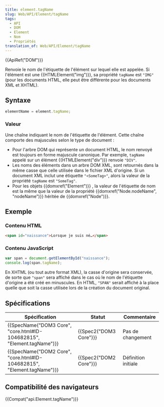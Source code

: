 ```yaml
---
title: element.tagName
slug: Web/API/Element/tagName
tags:
  - API
  - DOM
  - Element
  - Nom
  - Propriétés
translation_of: Web/API/Element/tagName
---
```

{{ApiRef("DOM")}}

Renvoie le nom de l'étiquette de l'élément sur lequel elle est appelée. Si l'élément est une {{HTMLElement("img")}}, sa propriété `tagName` est `"IMG"` (pour les documents HTML, elle peut être différente pour les documents XML et XHTML).

## Syntaxe

```js
elementName = element.tagName;
```

### Valeur

Une chaîne indiquant le nom de l'étiquette de l'élément. Cette chaîne comporte des majuscules selon le type de document :

- Pour l'arbre DOM qui représente un document HTML, le nom renvoyé est toujours en forme majuscule canonique. Par exemple, `tagName` appelé sur un élément {{HTMLElement("div")}} renvoie `"DIV"`.
- Les noms des éléments dans un arbre DOM XML, sont retournés dans la même casse que celle utilisée dans le fichier XML d'origine. Si un document XML inclut une étiquette `"<SomeTag>"`, alors la valeur de la propriété `tagName` est `"SomeTag"`.
- Pour les objets {{domxref("Element")}} , la valeur de l'étiquette de nom est la même que la valeur de la propriété {{domxref("Node.nodeName", "nodeName")}} héritée de {{domxref("Node")}}.

## Exemple

### Contenu HTML

```html
<span id="naissance">Lorsque je suis né…</span>
```

### Contenu JavaScript

```js
var span = document.getElementById("naissance");
console.log(span.tagName);
```

En XHTML (ou tout autre format XML), la casse d'origine sera conservée, de sorte que `"span"` sera affiché dans le cas où le nom de l'étiquette d'origine a été créé en minuscules. En HTML, `"SPAN"` serait affiché à la place quelle que soit la casse utilisée lors de la création du document original.

## Spécifications

| Spécification                                                                                | Statut                       | Commentaire         |
| -------------------------------------------------------------------------------------------- | ---------------------------- | ------------------- |
| {{SpecName("DOM3 Core", "core.html#ID-104682815", "Element.tagName")}} | {{Spec2("DOM3 Core")}} | Pas de changement   |
| {{SpecName("DOM2 Core", "core.html#ID-104682815", "Element.tagName")}} | {{Spec2("DOM2 Core")}} | Définition initiale |

## Compatibilité des navigateurs

{{Compat("api.Element.tagName")}}
